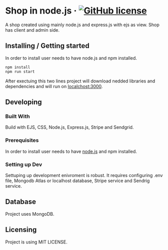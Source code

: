 # Shop in node.js &middot; [![GitHub license](https://img.shields.io/badge/license-MIT-blue.svg?style=flat-square)](https://github.com/Wawrzynn/shop-node/blob/main/LICENSE)

A shop created using mainly node.js and express.js with ejs as view. Shop has client and admin side.

## Installing / Getting started

In order to install user needs to have node.js and npm installed.

```shell
npm install
npm run start
```

After exectuing this two lines project will download nedded libraries and dependencies and will run on [localchost:3000](http://localhost:3000/).

## Developing

### Built With
Build with EJS, CSS, Node.js, Express.js, Stripe and Sendgrid.

### Prerequisites
In order to install user needs to have [node.js](https://nodejs.org/en) and npm installed.


### Setting up Dev

Settuping up development enivroment is robust. It requires configuring .env file, Mongodb Atlas or localhost database, Stripe service and Sendrig service.

## Database

Project uses MongoDB.

## Licensing

Project is using MIT LICENSE.
